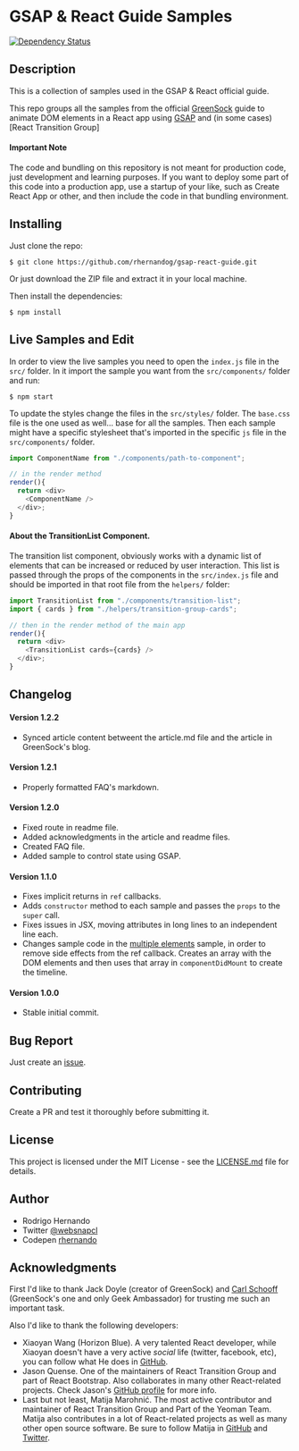 # GSAP & React Guide Samples
[![Dependency Status](https://img.shields.io/david/rhernandog/gsap-react-guide.svg)](https://david-dm.org/rhernandog/gsap-react-guide)
## Description
This is a collection of samples used in the GSAP & React official guide.

This repo groups all the samples from the official [GreenSock](https://github.com/greensock) guide to animate DOM elements in a React app using [GSAP]() and (in some cases) [React Transition Group]

#### Important Note
The code and bundling on this repository is not meant for production code, just development and learning purposes. If you want to deploy some part of this code into a production app, use a startup of your like, such as Create React App or other, and then include the code in that bundling environment.

## Installing
Just clone the repo:
```
$ git clone https://github.com/rhernandog/gsap-react-guide.git
```
Or just download the ZIP file and extract it in your local machine.

Then install the dependencies:
```
$ npm install
```

## Live Samples and Edit
In order to view the live samples you need to open the `index.js` file in the `src/` folder. In it import the sample you want from the `src/components/` folder and run:
```
$ npm start
```
To update the styles change the files in the `src/styles/` folder. The `base.css` file is the one used as well... base for all the samples. Then each sample might have a specific stylesheet that's imported in the specific `js` file in the `src/components/` folder.

```js
import ComponentName from "./components/path-to-component";

// in the render method
render(){
  return <div>
    <ComponentName />
  </div>;
}
```

#### About the TransitionList Component.
The transition list component, obviously works with a dynamic list of elements that can be increased or reduced by user interaction. This list is passed through the props of the components in the `src/index.js` file and should be imported in that root file from the `helpers/` folder:

```js
import TransitionList from "./components/transition-list";
import { cards } from "./helpers/transition-group-cards";

// then in the render method of the main app
render(){
  return <div>
    <TransitionList cards={cards} />
  </div>;
}
```

## Changelog

#### Version 1.2.2
- Synced article content betweent the article.md file and the article in GreenSock's blog.

#### Version 1.2.1
- Properly formatted FAQ's markdown.

#### Version 1.2.0
- Fixed route in readme file.
- Added acknowledgments in the article and readme files.
- Created FAQ file.
- Added sample to control state using GSAP.

#### Version 1.1.0
- Fixes implicit returns in `ref` callbacks.
- Adds `constructor` method to each sample and passes the `props` to the `super` call.
- Fixes issues in JSX, moving attributes in long lines to an independent line each.
- Changes sample code in the [multiple elements](https://github.com/rhernandog/gsap-react-guide/blob/master/src/components/simple%20tween/multiple-elements.js) sample, in order to remove side effects from the ref callback. Creates an array with the DOM elements and then uses that array in `componentDidMount` to create the timeline.

#### Version 1.0.0
- Stable initial commit.

## Bug Report
Just create an [issue](https://github.com/rhernandog/gsap-forums-react/issues).

## Contributing
Create a PR and test it thoroughly before submitting it. 

## License
This project is licensed under the MIT License - see the [LICENSE.md](https://github.com/rhernandog/gsap-react-guide/blob/master/LICENSE.md) file for details.

## Author
- Rodrigo Hernando
- Twitter [@websnapcl](https://twitter.com/websnapcl)
- Codepen [rhernando](https://codepen.io/rhernando/)

## Acknowledgments
First I'd like to thank Jack Doyle (creator of GreenSock) and [Carl Schooff](https://twitter.com/snorklTV) (GreenSock's one and only Geek Ambassador) for trusting me such an important task.

Also I'd like to thank the following developers:

- Xiaoyan Wang (Horizon Blue). A very talented React developer, while Xiaoyan doesn't have a very active *social* life (twitter, facebook, etc), you can follow what He does in [GitHub](https://github.com/horizon-blue).
- Jason Quense. One of the maintainers of React Transition Group and part of React Bootstrap. Also collaborates in many other React-related projects. Check Jason's [GitHub profile](https://github.com/jquense) for more info.
- Last but not least, Matija Marohnić. The most active contributor and maintainer of React Transition Group and Part of the Yeoman Team. Matija also contributes in a lot of React-related projects as well as many other open source software. Be sure to follow Matija in [GitHub](https://github.com/silvenon) and [Twitter](https://twitter.com/silvenon).
